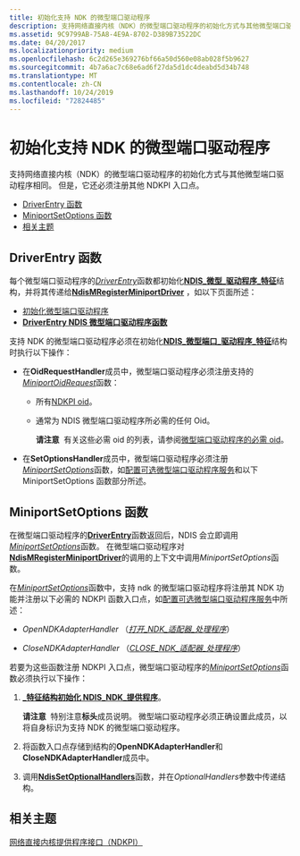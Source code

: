 ```yaml
---
title: 初始化支持 NDK 的微型端口驱动程序
description: 支持网络直接内核（NDK）的微型端口驱动程序的初始化方式与其他微型端口驱动程序相同。 但是，它还必须注册其他 NDKPI 入口点。
ms.assetid: 9C9799AB-75A8-4E9A-8702-D389B73522DC
ms.date: 04/20/2017
ms.localizationpriority: medium
ms.openlocfilehash: 6c2d265e369276bf66a50d560e08ab028f5b9627
ms.sourcegitcommit: 4b7a6ac7c68e6ad6f27da5d1dc4deabd5d34b748
ms.translationtype: MT
ms.contentlocale: zh-CN
ms.lasthandoff: 10/24/2019
ms.locfileid: "72824485"
---
```

# <a name="initializing-an-ndk-capable-miniport-driver"></a>初始化支持 NDK 的微型端口驱动程序


支持网络直接内核（NDK）的微型端口驱动程序的初始化方式与其他微型端口驱动程序相同。 但是，它还必须注册其他 NDKPI 入口点。

-   [DriverEntry 函数](#driverentry-function)
-   [MiniportSetOptions 函数](#miniportsetoptions-function)
-   [相关主题](#related-topics)

## <a name="driverentry-function"></a>DriverEntry 函数


每个微型端口驱动程序的[*DriverEntry*](https://docs.microsoft.com/windows-hardware/drivers/ddi/wdm/nc-wdm-driver_initialize)函数都初始化[**NDIS\_微型\_驱动程序\_特征**](https://docs.microsoft.com/windows-hardware/drivers/ddi/ndis/ns-ndis-_ndis_miniport_driver_characteristics)结构，并将其传递给[**NdisMRegisterMiniportDriver**](https://docs.microsoft.com/windows-hardware/drivers/ddi/ndis/nf-ndis-ndismregisterminiportdriver) ，如以下页面所述：

-   [初始化微型端口驱动程序](initializing-a-miniport-driver.md)
-   [**DriverEntry NDIS 微型端口驱动程序函数**](https://docs.microsoft.com/windows-hardware/drivers/network/initializing-a-miniport-driver)

支持 NDK 的微型端口驱动程序必须在初始化[**NDIS\_微型端口\_驱动程序\_特征**](https://docs.microsoft.com/windows-hardware/drivers/ddi/ndis/ns-ndis-_ndis_miniport_driver_characteristics)结构时执行以下操作：

-   在**OidRequestHandler**成员中，微型端口驱动程序必须注册支持的[*MiniportOidRequest*](https://docs.microsoft.com/windows-hardware/drivers/ddi/ndis/nc-ndis-miniport_oid_request)函数：

    -   所有[NDKPI oid](https://docs.microsoft.com/windows-hardware/drivers/ddi/ntddndis/index)。

    -   通常为 NDIS 微型端口驱动程序所必需的任何 Oid。

        **请注意**  有关这些必需 oid 的列表，请参阅[微型端口驱动程序的必需 oid](https://docs.microsoft.com/windows-hardware/drivers/network/mandatory-oids-for-miniport-drivers)。

         

-   在**SetOptionsHandler**成员中，微型端口驱动程序必须注册[*MiniportSetOptions*](https://docs.microsoft.com/windows-hardware/drivers/ddi/ndis/nc-ndis-set_options)函数，如[配置可选微型端口驱动程序服务](configuring-optional-miniport-driver-services.md)和以下 MiniportSetOptions 函数部分所述。

## <a name="miniportsetoptions-function"></a>MiniportSetOptions 函数


在微型端口驱动程序的[**DriverEntry**](https://docs.microsoft.com/windows-hardware/drivers/network/initializing-a-miniport-driver)函数返回后，NDIS 会立即调用[*MiniportSetOptions*](https://docs.microsoft.com/windows-hardware/drivers/ddi/ndis/nc-ndis-set_options)函数。 在微型端口驱动程序对[**NdisMRegisterMiniportDriver**](https://docs.microsoft.com/windows-hardware/drivers/ddi/ndis/nf-ndis-ndismregisterminiportdriver)的调用的上下文中调用*MiniportSetOptions*函数。

在[*MiniportSetOptions*](https://docs.microsoft.com/windows-hardware/drivers/ddi/ndis/nc-ndis-set_options)函数中，支持 ndk 的微型端口驱动程序将注册其 NDK 功能并注册以下必需的 NDKPI 函数入口点，如[配置可选微型端口驱动程序服务](configuring-optional-miniport-driver-services.md)中所述：

-   *OpenNDKAdapterHandler* （[*打开\_NDK\_适配器\_处理程序*](https://docs.microsoft.com/windows-hardware/drivers/ddi/ndisndk/nc-ndisndk-open_ndk_adapter_handler)）

-   *CloseNDKAdapterHandler* （[*CLOSE\_NDK\_适配器\_处理程序*](https://docs.microsoft.com/windows-hardware/drivers/ddi/ndisndk/nc-ndisndk-close_ndk_adapter_handler)）

若要为这些函数注册 NDKPI 入口点，微型端口驱动程序的[*MiniportSetOptions*](https://docs.microsoft.com/windows-hardware/drivers/ddi/ndis/nc-ndis-set_options)函数必须执行以下操作：

1.  [ **\_特征结构初始化 NDIS\_NDK\_提供程序**](https://docs.microsoft.com/windows-hardware/drivers/ddi/ndisndk/ns-ndisndk-_ndis_ndk_provider_characteristics)。

    **请注意**  特别注意**标头**成员说明。 微型端口驱动程序必须正确设置此成员，以将自身标识为支持 NDK 的微型端口驱动程序。

     

2.  将函数入口点存储到结构的**OpenNDKAdapterHandler**和**CloseNDKAdapterHandler**成员中。

3.  调用[**NdisSetOptionalHandlers**](https://docs.microsoft.com/windows-hardware/drivers/ddi/ndis/nf-ndis-ndissetoptionalhandlers)函数，并在*OptionalHandlers*参数中传递结构。

## <a name="related-topics"></a>相关主题


[网络直接内核提供程序接口（NDKPI）](network-direct-kernel-programming-interface--ndkpi-.md)

 

 






